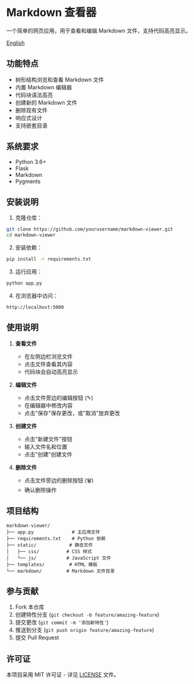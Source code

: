 # Markdown 查看器

一个简单的网页应用，用于查看和编辑 Markdown 文件，支持代码高亮显示。

[English](README.md)

## 功能特点

- 树形结构浏览和查看 Markdown 文件
- 内置 Markdown 编辑器
- 代码块语法高亮
- 创建新的 Markdown 文件
- 删除现有文件
- 响应式设计
- 支持嵌套目录

## 系统要求

- Python 3.6+
- Flask
- Markdown
- Pygments

## 安装说明

1. 克隆仓库：
```bash
git clone https://github.com/yourusername/markdown-viewer.git
cd markdown-viewer
```

2. 安装依赖：
```bash
pip install -r requirements.txt
```

3. 运行应用：
```bash
python app.py
```

4. 在浏览器中访问：
```
http://localhost:5000
```

## 使用说明

1. **查看文件**
   - 在左侧边栏浏览文件
   - 点击文件查看其内容
   - 代码块会自动高亮显示

2. **编辑文件**
   - 点击文件旁边的编辑按钮 (✎)
   - 在编辑器中修改内容
   - 点击"保存"保存更改，或"取消"放弃更改

3. **创建文件**
   - 点击"新建文件"按钮
   - 输入文件名和位置
   - 点击"创建"创建文件

4. **删除文件**
   - 点击文件旁边的删除按钮 (🗑)
   - 确认删除操作

## 项目结构

```
markdown-viewer/
├── app.py              # 主应用文件
├── requirements.txt    # Python 依赖
├── static/            # 静态文件
│   ├── css/          # CSS 样式
│   └── js/           # JavaScript 文件
├── templates/         # HTML 模板
└── markdown/         # Markdown 文件目录
```

## 参与贡献

1. Fork 本仓库
2. 创建特性分支 (`git checkout -b feature/amazing-feature`)
3. 提交更改 (`git commit -m '添加新特性'`)
4. 推送到分支 (`git push origin feature/amazing-feature`)
5. 提交 Pull Request

## 许可证

本项目采用 MIT 许可证 - 详见 [LICENSE](LICENSE) 文件。 